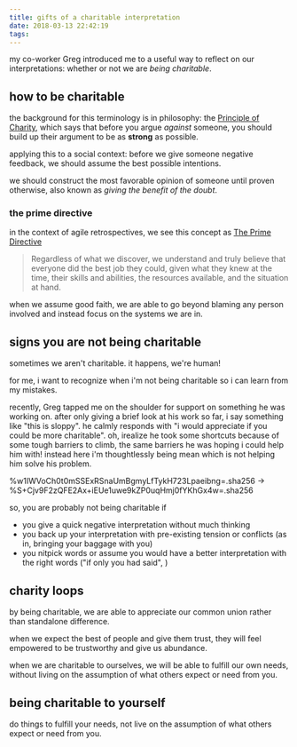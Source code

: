 ```yaml
---
title: gifts of a charitable interpretation
date: 2018-03-13 22:42:19
tags:
---
```


my co-worker Greg introduced me to a useful way to reflect on our interpretations: whether or not we are _being charitable_.

## how to be charitable

the background for this terminology is in philosophy: the [Principle of Charity](https://en.wikipedia.org/wiki/Principle_of_charity), which says that before you argue _against_ someone, you should build up their argument to be as **strong** as possible.

applying this to a social context: before we give someone negative feedback, we should assume the best possible intentions.

we should construct the most favorable opinion of someone until proven otherwise, also known as _giving the benefit of the doubt_.

### the prime directive

in the context of agile retrospectives, we see this concept as [The Prime Directive](http://www.retrospectivewiki.org/index.php?title=The_Prime_Directive)

> Regardless of what we discover, we understand and truly believe that everyone did the best job they could, given what they knew at the time, their skills and abilities, the resources available, and the situation at hand.

when we assume good faith, we are able to go beyond blaming any person involved and instead focus on the systems we are in.

## signs you are not being charitable

sometimes we aren't charitable. it happens, we're human!

for me, i want to recognize when i'm not being charitable so i can learn from my mistakes.

recently, Greg tapped me on the shoulder for support on something he was working on. after only giving a brief look at his work so far, i say something like "this is sloppy". he calmly responds with "i would appreciate if you could be more charitable". oh, irealize he took some shortcuts because of some tough barriers to climb, the same barriers he was hoping i could help him with! instead here i'm thoughtlessly being mean which is not helping him solve his problem.

%w1IWVoCh0t0mSSExRSnaUmBgmyLfTykH723Lpaeibng=.sha256 -> %S+Cjv9F2zQFE2Ax+iEUe1uwe9kZP0uqHmj0fYKhGx4w=.sha256

so, you are probably not being charitable if

- you give a quick negative interpretation without much thinking
- you back up your interpretation with pre-existing tension or conflicts (as in, bringing your baggage with you)
- you nitpick words or assume you would have a better interpretation with the right words ("if only you had said", )

## charity loops

by being charitable, we are able to appreciate our common union rather than standalone difference.

when we expect the best of people and give them trust, they will feel empowered to be trustworthy and give us abundance.

when we are charitable to ourselves, we will be able to fulfill our own needs, without living on the assumption of what others expect or need from you.

## being charitable to yourself

do things to fulfill your needs, not live on the assumption of what others expect or need from you.
